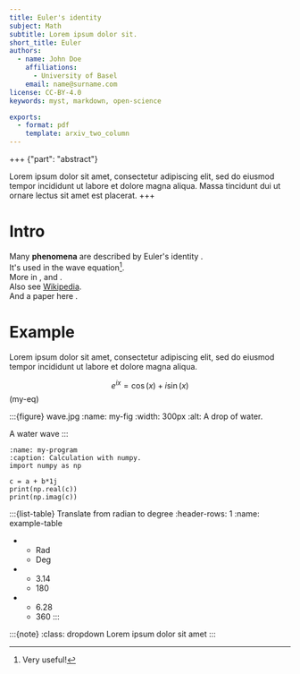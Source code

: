 ```yaml
---
title: Euler's identity
subject: Math
subtitle: Lorem ipsum dolor sit.
short_title: Euler
authors:
  - name: John Doe
    affiliations:
      - University of Basel
    email: name@surname.com
license: CC-BY-4.0
keywords: myst, markdown, open-science

exports:
  - format: pdf
    template: arxiv_two_column
---
```


+++ {"part": "abstract"}

Lorem ipsum dolor sit amet, consectetur adipiscing elit, sed do eiusmod tempor incididunt ut labore et dolore magna aliqua. Massa tincidunt dui ut ornare lectus sit amet est placerat.
+++
# Intro
Many **phenomena** are described by Euler's identity  [](#my-eq).  
It's used in the wave equation[^myref].  
More in [](#my-fig), [](#my-program) and [](#example-table).  
Also see  [Wikipedia](https://en.wikipedia.org/wiki/Euler%27s_identity).  
And a paper here [](doi:10.4230/DAGMAN.1.1.41).  

[^myref]: Very useful!
# Example 

Lorem ipsum dolor sit amet, consectetur adipiscing elit, sed do eiusmod tempor incididunt ut labore et dolore magna aliqua.

$$e^{ix}=\cos(x)+i\sin(x) $$  (my-eq)

:::{figure} wave.jpg
:name: my-fig
:width: 300px
:alt: A drop of water.

A  water wave
:::

```{code-block} python
:name: my-program
:caption: Calculation with numpy.
import numpy as np

c = a + b*1j
print(np.real(c))
print(np.imag(c))
```

:::{list-table} Translate from radian to degree
:header-rows: 1
:name: example-table

* - Rad
  - Deg
* - 3.14
  - 180
* - 6.28
  - 360
:::

:::{note}
:class: dropdown
Lorem ipsum dolor sit amet 
:::

 <!-- For pdf export, run `myst build 01-hello.md` -->
